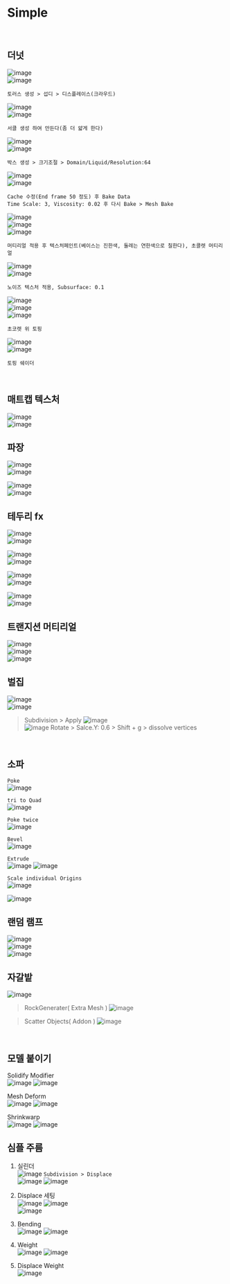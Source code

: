 Simple
============
<br>

더넛
------
![image](https://user-images.githubusercontent.com/30430227/125928018-7e0a5538-916b-4ab4-a2bf-483746cf355c.png)  
![image](https://user-images.githubusercontent.com/30430227/125928832-e59f9ed2-258e-4a0c-a624-5137a0a59d12.png)
```
토러스 생성 > 섭디 > 디스플레이스(크라우드) 
```

![image](https://user-images.githubusercontent.com/30430227/125928199-1f7e0de3-bbed-4afd-a024-64dbb293f22e.png)  
![image](https://user-images.githubusercontent.com/30430227/125928879-22360def-5a84-4d11-a5e3-b73ccbc83d64.png)
```
서클 생성 하여 만든다(좀 더 얇게 한다)
```

![image](https://user-images.githubusercontent.com/30430227/125928647-3d7a46ac-8c87-4e6b-aee8-0834d447bc47.png)  
![image](https://user-images.githubusercontent.com/30430227/125928458-4b082b15-c33f-4a2e-aed3-059d472767c7.png)
```
박스 생성 > 크기조절 > Domain/Liquid/Resolution:64
```

![image](https://user-images.githubusercontent.com/30430227/125929149-94d5a504-8a0f-4798-a608-1c129005177c.png)  
![image](https://user-images.githubusercontent.com/30430227/125931364-f9c31c89-2acf-47c8-a3f6-e992d2088671.png)
```
Cache 수정(End frame 50 정도) 후 Bake Data
Time Scale: 3, Viscosity: 0.02 후 다시 Bake > Mesh Bake
```

![image](https://user-images.githubusercontent.com/30430227/125931471-14071ba5-8273-43e5-b4b1-1d026baab126.png)  
![image](https://user-images.githubusercontent.com/30430227/125932464-8de20269-0c88-45ca-bc6c-ed2d8adc4cc8.png)  
![image](https://user-images.githubusercontent.com/30430227/125932647-f12bea81-2178-4b26-933c-2522c66e8617.png)
```
머티리얼 적용 후 텍스처페인트(베이스는 진한색, 둘레는 연한색으로 칠한다), 초콜렛 머티리얼
```

![image](https://user-images.githubusercontent.com/30430227/125937441-ba575edd-279e-4ee0-8e41-6a3ce0a13c5d.png)  
![image](https://user-images.githubusercontent.com/30430227/125937396-9b203065-3408-4230-8637-8e23b8a48272.png)
```
노이즈 텍스처 적용, Subsurface: 0.1
```

![image](https://user-images.githubusercontent.com/30430227/125938724-39cb020c-3151-41c7-b837-4354e17fd3ef.png)  
![image](https://user-images.githubusercontent.com/30430227/125938684-39a22af5-d57f-4146-8382-9b67d367dd94.png)  
![image](https://user-images.githubusercontent.com/30430227/125938584-5ff2e01d-4513-443c-bc77-4efca1772f00.png)
```
초코렛 위 토핑
```

![image](https://user-images.githubusercontent.com/30430227/125939059-9a7819e7-2190-4968-be9a-7978d6769952.png)  
![image](https://user-images.githubusercontent.com/30430227/125939027-51bb5968-f78f-41e2-afb5-e57c95dd021e.png)
```
토핑 쉐이더
```
<br>

매트캡 텍스처
--------------
![image](https://user-images.githubusercontent.com/30430227/126565534-b2f56521-6dc8-4348-8475-ed972d105bde.png)  
![image](https://user-images.githubusercontent.com/30430227/126565564-a5268ff1-edff-42cc-8bd7-c9ba94165921.png)
<br>

 파장
----------
![image](https://user-images.githubusercontent.com/30430227/126566480-f9d455b1-814c-463e-b0b3-cb3bc4ad89ad.png)  
![image](https://user-images.githubusercontent.com/30430227/126566506-e8a60c61-f44c-4e2c-be60-8d088dc26477.png)

![image](https://user-images.githubusercontent.com/30430227/126566861-852d5892-1e24-4580-b93e-0ebc883bbfa8.png)  
![image](https://user-images.githubusercontent.com/30430227/126566907-e11e07cb-d248-4701-b715-b866c792793f.png)
<br>

테두리 fx
------------
![image](https://user-images.githubusercontent.com/30430227/126567150-e6019576-b27f-4ec9-8c14-02ac300b7922.png)  
![image](https://user-images.githubusercontent.com/30430227/126567394-32dcb413-e778-46ab-99b1-9cb04337b2ae.png)

![image](https://user-images.githubusercontent.com/30430227/126567557-b8ceecc5-4faa-457e-9f13-981c8c788082.png)  
![image](https://user-images.githubusercontent.com/30430227/126567591-7b60285a-4246-443b-808c-147799b6a798.png)

![image](https://user-images.githubusercontent.com/30430227/126567816-c6868670-9a54-4ea7-ba2e-d3a04f58f8f4.png)  
![image](https://user-images.githubusercontent.com/30430227/126567835-69dde0ea-4d5a-4db4-8ab4-1ef6d90036fc.png)

![image](https://user-images.githubusercontent.com/30430227/126567987-b1ed5130-65dc-4aed-b804-62cf317c547c.png)  
![image](https://user-images.githubusercontent.com/30430227/126568119-a1552cb9-1264-4cee-ab95-efaf9c65848d.png)
<br>

트랜지션 머티리얼
-----------------
![image](https://user-images.githubusercontent.com/30430227/126727343-d217ff58-691a-4293-af27-36a54c917f94.png)  
![image](https://user-images.githubusercontent.com/30430227/126727384-f48e9916-3406-4b72-b32d-d5fb94bb4d54.png)  
![image](https://user-images.githubusercontent.com/30430227/126727403-74b4e41b-1dbe-46f9-bc5e-e4ff26c6e509.png)
<br>

벌집
-----
![image](https://user-images.githubusercontent.com/30430227/128960006-993f4c13-b2cc-428b-be4c-f7e81bfbe45f.png)  
![image](https://user-images.githubusercontent.com/30430227/128960053-9d6bab52-0144-49d9-a4bb-32781cdf1247.png)
> Subdivision > Apply
![image](https://user-images.githubusercontent.com/30430227/128960141-27b3310b-d793-4333-b9f0-eec53762901d.png)  
![image](https://user-images.githubusercontent.com/30430227/128960241-0c56a964-54f7-445f-84ce-5b7c2f7722dc.png)
> Rotate > Salce.Y: 0.6 > Shift + g > dissolve vertices
<br>


소파  
-------

`Poke`  
![image](https://user-images.githubusercontent.com/30430227/136467692-f1494448-8503-491c-abcd-e90739611829.png)  

`tri to Quad`  
![image](https://user-images.githubusercontent.com/30430227/136467567-b14602fe-e063-4d5d-a269-e1e6813d724e.png)  

`Poke twice`  
![image](https://user-images.githubusercontent.com/30430227/136467422-8dd212b4-bdb8-4f59-a6a0-59d700b9a0c4.png)  

`Bevel`  
![image](https://user-images.githubusercontent.com/30430227/136467332-b2330a87-9e60-48a4-83d6-1e1f94938d43.png)  

`Extrude`  
![image](https://user-images.githubusercontent.com/30430227/136467243-8f13bd7e-dd6e-4e60-bf01-b4a4241a81fc.png)
![image](https://user-images.githubusercontent.com/30430227/136467184-d01f992d-13a2-499b-b2a5-edcc510a1c66.png)  


`Scale individual Origins`  
![image](https://user-images.githubusercontent.com/30430227/136466995-267aeadf-a75d-4617-a2b9-54ecb1dfb773.png)

![image](https://user-images.githubusercontent.com/30430227/136466936-0b420cf5-9435-43cf-acd6-3de04d61558c.png)  




랜덤 램프
------------
![image](https://user-images.githubusercontent.com/30430227/121127701-23a1f200-c865-11eb-8cba-0c5999650bbd.png)  
![image](https://user-images.githubusercontent.com/30430227/121127804-4d5b1900-c865-11eb-9f31-89e6e0b12432.png)  
![image](https://user-images.githubusercontent.com/30430227/121127744-34eafe80-c865-11eb-9b6c-2093d1e03869.png)
<br>

자갈밭
----------
![image](https://user-images.githubusercontent.com/30430227/128436677-8f619010-d6c3-46d1-814f-16973c335239.png)

> RockGenerater( Extra Mesh )
![image](https://user-images.githubusercontent.com/30430227/128436703-344d8071-023b-4b61-9279-2876c140ebea.png)

> Scatter Objects( Addon )
![image](https://user-images.githubusercontent.com/30430227/128436771-b18b83d7-e640-4868-a837-92f226d64856.png)

<br>

모델 붙이기
-----------
Solidify Modifier  
![image](https://user-images.githubusercontent.com/30430227/131121994-08c91f70-7815-42d9-a73b-a716c4c9a958.png)
![image](https://user-images.githubusercontent.com/30430227/131122038-a009529b-f7a2-4f77-adee-fb417d4717d0.png)

Mesh Deform  
![image](https://user-images.githubusercontent.com/30430227/131122151-cd6cd192-b0f7-4ec2-aa5f-8e42058e5800.png)
![image](https://user-images.githubusercontent.com/30430227/131122177-5ff30cbb-8f71-4eda-974a-b43d22e903a1.png)

Shrinkwarp  
![image](https://user-images.githubusercontent.com/30430227/131122526-a7f78dc9-47c5-457d-8d5e-817d694560d1.png)
![image](https://user-images.githubusercontent.com/30430227/131122502-34a59c1b-7793-43d7-9d21-cdb5f7f5c76b.png)


심플 주름 
-----------
1. 실린더  
![image](https://user-images.githubusercontent.com/30430227/133176983-02435897-f3a1-4808-ad60-7075a8eaa695.png)
`Subdivision > Displace`  
![image](https://user-images.githubusercontent.com/30430227/133177810-e3293d6a-05c9-40ba-92f8-72957fc57d0f.png)
![image](https://user-images.githubusercontent.com/30430227/133177832-50019bcd-27e7-43d6-bdb7-a2dabf5beafb.png)


2. Displace 세팅  
![image](https://user-images.githubusercontent.com/30430227/133177937-720a6026-4428-4ec0-9a4c-fef524ebaf59.png)
![image](https://user-images.githubusercontent.com/30430227/133177968-6bcc7029-f876-4cf3-92f6-0054c3232cf5.png)  
![image](https://user-images.githubusercontent.com/30430227/133178022-8d2e5bd3-a3ba-4714-b704-a89e13776f9a.png)  


3. Bending  
![image](https://user-images.githubusercontent.com/30430227/133178201-019d2b46-215e-44cd-b140-b77250f73db2.png)
![image](https://user-images.githubusercontent.com/30430227/133178233-52ffd463-a970-463f-9944-e737a65ce0ef.png)  


4. Weight  
![image](https://user-images.githubusercontent.com/30430227/133178351-32a0afc0-cdca-4102-87f5-30df5c88c4a9.png)
![image](https://user-images.githubusercontent.com/30430227/133178373-aa7830eb-f601-4165-aa2d-a8c1578b33dd.png)  

5. Displace Weight  
![image](https://user-images.githubusercontent.com/30430227/133178450-51bae730-a1c6-4389-a7b7-6d2bcc781a7e.png)







